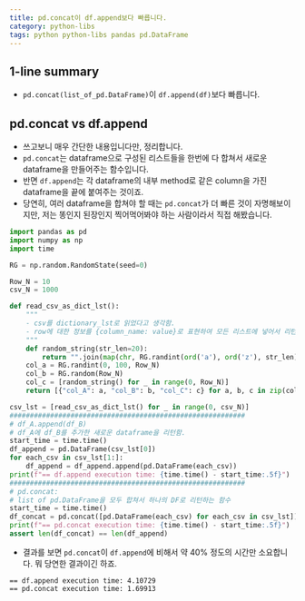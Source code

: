 ```yaml
---
title: pd.concat이 df.append보다 빠릅니다.
category: python-libs
tags: python python-libs pandas pd.DataFrame
---
```


## 1-line summary 

- `pd.concat(list_of_pd.DataFrame)`이 `df.append(df)`보다 빠릅니다. 

## pd.concat vs df.append

- 쓰고보니 매우 간단한 내용입니다만, 정리합니다. 
- `pd.concat`는 dataframe으로 구성된 리스트들을 한번에 다 합쳐서 새로운 dataframe을 만들어주는 함수입니다. 
- 반면 `df.append`는 각 dataframe의 내부 method로 같은 column을 가진 dataframe을 끝에 붙여주는 것이죠.
- 당연히, 여러 dataframe을 합쳐야 할 때는 `pd.concat`가 더 빠른 것이 자명해보이지만, 저는 똥인지 된장인지 찍어먹어봐야 하는 사람이라서 직접 해봤습니다. 


```python
import pandas as pd 
import numpy as np 
import time

RG = np.random.RandomState(seed=0)

Row_N = 10
csv_N = 1000

def read_csv_as_dict_lst():
    """
    - csv를 dictionary_lst로 읽었다고 생각함.
    - row에 대한 정보를 {column_name: value}로 표현하여 모든 리스트에 넣어서 리턴. 
    """
    def random_string(str_len=20):
        return "".join(map(chr, RG.randint(ord('a'), ord('z'), str_len)))
    col_a = RG.randint(0, 100, Row_N)
    col_b = RG.random(Row_N)
    col_c = [random_string() for _ in range(0, Row_N)]
    return [{"col_A": a, "col_B": b, "col_C": c} for a, b, c in zip(col_a, col_b, col_c)] 

csv_lst = [read_csv_as_dict_lst() for _ in range(0, csv_N)]
##########################################################
# df_A.append(df_B)
# df_A에 df_B를 추가한 새로운 dataframe을 리턴함.
start_time = time.time()
df_append = pd.DataFrame(csv_lst[0])
for each_csv in csv_lst[1:]:
    df_append = df_append.append(pd.DataFrame(each_csv))
print(f"== df.append execution time: {time.time() - start_time:.5f}")
##########################################################
# pd.concat: 
# list of pd.DataFrame을 모두 합쳐서 하나의 DF로 리턴하는 함수
start_time = time.time() 
df_concat = pd.concat([pd.DataFrame(each_csv) for each_csv in csv_lst])
print(f"== pd.concat execution time: {time.time() - start_time:.5f}")
assert len(df_concat) == len(df_append)
```

- 결과를 보면 `pd.concat`이 `df.append`에 비해서 약 40% 정도의 시간만 소요합니다. 뭐 당연한 결과이긴 하죠.

```
== df.append execution time: 4.10729
== pd.concat execution time: 1.69913
```